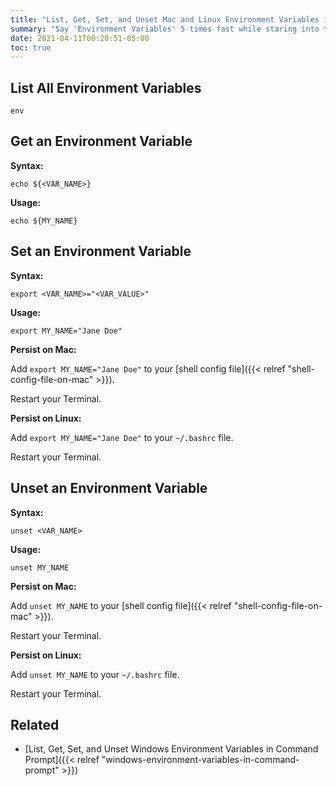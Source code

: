 ```yaml
---
title: "List, Get, Set, and Unset Mac and Linux Environment Variables in Terminal"
summary: "Say 'Environment Variables' 5 times fast while staring into the Terminal."
date: 2021-04-11T00:20:51-05:00
toc: true
---
```


## List All Environment Variables

```
env
```

## Get an Environment Variable

**Syntax:**

```
echo ${<VAR_NAME>}
```

**Usage:**

```
echo ${MY_NAME}
```

## Set an Environment Variable

**Syntax:**

```
export <VAR_NAME>="<VAR_VALUE>"
```

**Usage:**

```
export MY_NAME="Jane Doe"
```

**Persist on Mac:**

Add `export MY_NAME="Jane Doe"` to your [shell config file]({{< relref "shell-config-file-on-mac" >}}).

Restart your Terminal.

**Persist on Linux:**

Add `export MY_NAME="Jane Doe"` to your `~/.bashrc` file.

Restart your Terminal.

## Unset an Environment Variable

**Syntax:**

```
unset <VAR_NAME>
```

**Usage:**

```
unset MY_NAME
```

**Persist on Mac:**

Add `unset MY_NAME` to your [shell config file]({{< relref "shell-config-file-on-mac" >}}).

Restart your Terminal.

**Persist on Linux:**

Add `unset MY_NAME` to your `~/.bashrc` file.

Restart your Terminal.

## Related

- [List, Get, Set, and Unset Windows Environment Variables in Command Prompt]({{< relref "windows-environment-variables-in-command-prompt" >}})
